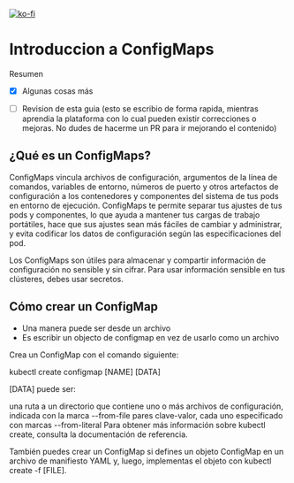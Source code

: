 [![ko-fi](https://www.ko-fi.com/img/githubbutton_sm.svg)](https://ko-fi.com/josephefranco)

# Introduccion a ConfigMaps

Resumen

- [x] Algunas cosas más
- [ ] Revision de esta guia (esto se escribio de forma rapida, mientras aprendia la plataforma con lo cual pueden existir correcciones o mejoras. No dudes de hacerme un PR para ir mejorando el contenido)


## ¿Qué es un ConfigMaps?
ConfigMaps vincula archivos de configuración, argumentos de la línea de comandos, variables de entorno, números de puerto y otros artefactos de configuración a los contenedores y componentes del sistema de tus pods en entorno de ejecución. ConfigMaps te permite separar tus ajustes de tus pods y componentes, lo que ayuda a mantener tus cargas de trabajo portátiles, hace que sus ajustes sean más fáciles de cambiar y administrar, y evita codificar los datos de configuración según las especificaciones del pod.

Los ConfigMaps son útiles para almacenar y compartir información de configuración no sensible y sin cifrar. Para usar información sensible en tus clústeres, debes usar secretos.


## Cómo crear un ConfigMap

* Una manera puede ser desde un archivo
* Es escribir un objecto de configmap en vez de usarlo como un archivo


Crea un ConfigMap con el comando siguiente:

kubectl create configmap [NAME] [DATA]

[DATA] puede ser:

una ruta a un directorio que contiene uno o más archivos de configuración, indicada con la marca --from-file
pares clave-valor, cada uno especificado con marcas --from-literal
Para obtener más información sobre kubectl create, consulta la documentación de referencia.

También puedes crear un ConfigMap si defines un objeto ConfigMap en un archivo de manifiesto YAML y, luego, implementas el objeto con kubectl create -f [FILE].


 